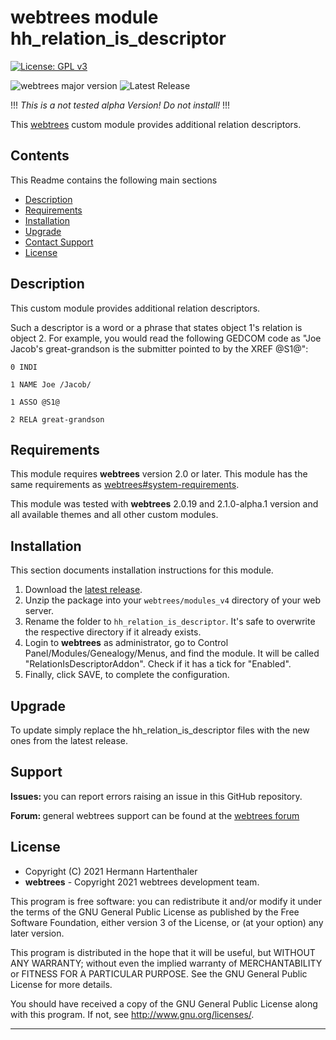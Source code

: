
# webtrees module hh_relation_is_descriptor

[![License: GPL v3](https://img.shields.io/badge/License-GPL%20v3-blue.svg)](http://www.gnu.org/licenses/gpl-3.0)

![webtrees major version](https://img.shields.io/badge/webtrees-v2.x.x-green)
![Latest Release](https://img.shields.io/github/v/release/hartenthaler/hh_relation_is_descriptor)

!!! *This is a not tested alpha Version! Do not install!* !!!

This [webtrees](https://www.webtrees.net/) custom module
provides additional relation descriptors.

## Contents
This Readme contains the following main sections

* [Description](#description)
* [Requirements](#requirements)
* [Installation](#installation)
* [Upgrade](#upgrade)
* [Contact Support](#support)
* [License](#license)

<a name="description"></a>
## Description

This custom module
provides additional relation descriptors.

Such a descriptor is a word or a phrase that states
object 1's relation is object 2.
For example, you would read the following GEDCOM code as
"Joe Jacob's great-grandson is the submitter pointed to by the XREF @S1@":

`0 INDI`

`1 NAME Joe /Jacob/`

`1 ASSO @S1@`

`2 RELA great-grandson`

<a name="requirements"></a>
## Requirements

This module requires **webtrees** version 2.0 or later.
This module has the same requirements as [webtrees#system-requirements](https://github.com/fisharebest/webtrees#system-requirements).

This module was tested with **webtrees** 2.0.19 and 2.1.0-alpha.1 version and all available themes and all other custom modules.

<a name="installation"></a>
## Installation

This section documents installation instructions for this module.

1. Download the [latest release](https://github.com/hartenthaler/hh_relation_is_descriptor/releases/latest).
3. Unzip the package into your `webtrees/modules_v4` directory of your web server.
4. Rename the folder to `hh_relation_is_descriptor`. It's safe to overwrite the respective directory if it already exists.
5. Login to **webtrees** as administrator, go to <span class="pointer">Control Panel/Modules/Genealogy/Menus</span>,
   and find the module. It will be called "RelationIsDescriptorAddon". Check if it has a tick for "Enabled".
6. Finally, click SAVE, to complete the configuration.

<a name="upgrade"></a>
## Upgrade

To update simply replace the hh_relation_is_descriptor
files with the new ones from the latest release.

<a name="support"></a>
## Support

<span style="font-weight: bold;">Issues: </span>you can report errors raising an issue in this GitHub repository.

<span style="font-weight: bold;">Forum: </span>general webtrees support can be found at the [webtrees forum](http://www.webtrees.net/)

<a name="license"></a>
## License

* Copyright (C) 2021 Hermann Hartenthaler
* **webtrees** - Copyright 2021 webtrees development team.

This program is free software: you can redistribute it and/or modify
it under the terms of the GNU General Public License as published by
the Free Software Foundation, either version 3 of the License, or
(at your option) any later version.

This program is distributed in the hope that it will be useful,
but WITHOUT ANY WARRANTY; without even the implied warranty of
MERCHANTABILITY or FITNESS FOR A PARTICULAR PURPOSE. See the
GNU General Public License for more details.

You should have received a copy of the GNU General Public License
along with this program. If not, see <http://www.gnu.org/licenses/>.

* * *

